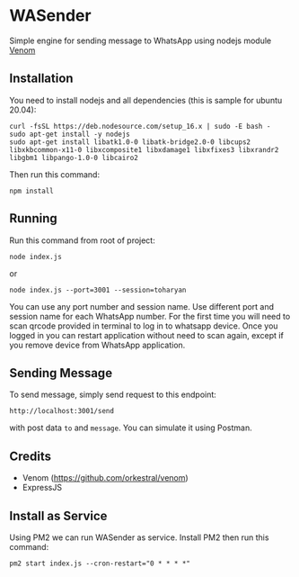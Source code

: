 # WASender

Simple engine for sending message to WhatsApp using nodejs module [Venom](https://github.com/orkestral/venom)

## Installation

You need to install nodejs and all dependencies (this is sample for ubuntu 20.04):

```
curl -fsSL https://deb.nodesource.com/setup_16.x | sudo -E bash -
sudo apt-get install -y nodejs
sudo apt-get install libatk1.0-0 libatk-bridge2.0-0 libcups2 libxkbcommon-x11-0 libxcomposite1 libxdamage1 libxfixes3 libxrandr2 libgbm1 libpango-1.0-0 libcairo2
```

Then run this command:

```
npm install
```

## Running

Run this command from root of project:

```
node index.js
```

or

```
node index.js --port=3001 --session=toharyan
```

You can use any port number and session name. Use different port and session name for each WhatsApp number.
For the first time you will need to scan qrcode provided in terminal to log in to whatsapp device.
Once you logged in you can restart application without need to scan again, except if you remove device from WhatsApp application.

## Sending Message

To send message, simply send request to this endpoint:

`http://localhost:3001/send`

with post data `to` and `message`. You can simulate it using Postman.

## Credits

- Venom (https://github.com/orkestral/venom)
- ExpressJS

## Install as Service

Using PM2 we can run WASender as service. Install PM2 then run this command:

```
pm2 start index.js --cron-restart="0 * * * *"
```

